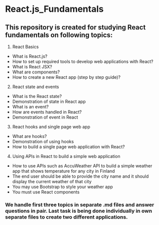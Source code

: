 # React.js_Fundamentals

## This repository is created for studying React fundamentals on following topics:

1. React Basics
  - What is React.js?
  - How to set up required tools to develop web applications with React?
  - What is React JSX?
  - What are components?
  - How to create a new React app (step by step guide)?

2. React state and events
  - What is the React state?
  - Demonstration of state in React app
  - What is an event?
  - How are events handled in React?
  - Demonstration of event in React

3. React hooks and single page web app
  - What are hooks?
  - Demonstration of using hooks
  - How to build a single page web application with React?

4. Using APIs in React to build a simple web application
  - How to use APIs such as AccuWeather API to build a simple weather app that shows temperature for any city in Finland
  - The end user should be able to provide the city name and it should display the current weather of that city
  - You may use Bootstrap to style your weather app
  - You must use React components

### We handle first three topics in separate .md files and answer questions in pair. Last task is being done individually in own separate files to create two different applications.

